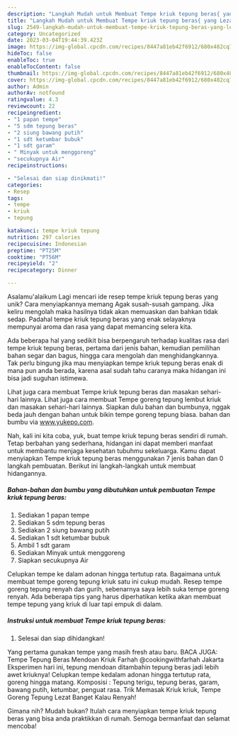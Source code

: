 ```yaml
---
description: "Langkah Mudah untuk Membuat Tempe kriuk tepung beras{ yang Lezat"
title: "Langkah Mudah untuk Membuat Tempe kriuk tepung beras{ yang Lezat"
slug: 2549-langkah-mudah-untuk-membuat-tempe-kriuk-tepung-beras-yang-lezat
category: Uncategorized
date: 2023-03-04T19:44:39.423Z
image: https://img-global.cpcdn.com/recipes/8447a81eb42f6912/680x482cq70/tempe-kriuk-tepung-beras-foto-resep-utama.jpg
hideToc: false
enableToc: true
enableTocContent: false
thumbnail: https://img-global.cpcdn.com/recipes/8447a81eb42f6912/680x482cq70/tempe-kriuk-tepung-beras-foto-resep-utama.jpg
cover: https://img-global.cpcdn.com/recipes/8447a81eb42f6912/680x482cq70/tempe-kriuk-tepung-beras-foto-resep-utama.jpg
author: Admin
authorAv: notfound
ratingvalue: 4.3
reviewcount: 22
recipeingredient:
- "1 papan tempe"
- "5 sdm tepung beras"
- "2 siung bawang putih"
- "1 sdt ketumbar bubuk"
- "1 sdt garam"
- " Minyak untuk menggoreng"
- "secukupnya Air"
recipeinstructions:

- "Selesai dan siap dinikmati!"
categories:
- Resep
tags:
- tempe
- kriuk
- tepung

katakunci: tempe kriuk tepung 
nutrition: 297 calories
recipecuisine: Indonesian
preptime: "PT25M"
cooktime: "PT56M"
recipeyield: "2"
recipecategory: Dinner

---
```



Asalamu'alaikum Lagi mencari ide resep tempe kriuk tepung beras yang unik? Cara menyiapkannya memang Agak susah-susah gampang. Jika keliru mengolah maka hasilnya tidak akan memuaskan dan bahkan tidak sedap. Padahal tempe kriuk tepung beras yang enak selayaknya mempunyai aroma dan rasa yang dapat memancing selera kita.


Ada beberapa hal yang sedikit bisa berpengaruh terhadap kualitas rasa dari tempe kriuk tepung beras, pertama dari jenis bahan, kemudian pemilihan bahan segar dan bagus, hingga cara mengolah dan menghidangkannya. Tak perlu bingung jika mau menyiapkan tempe kriuk tepung beras enak di mana pun anda berada, karena asal sudah tahu caranya maka hidangan ini bisa jadi suguhan istimewa.

Lihat juga cara membuat Tempe kriuk tepung beras dan masakan sehari-hari lainnya. Lihat juga cara membuat Tempe goreng tepung lembut kriuk dan masakan sehari-hari lainnya. Siapkan dulu bahan dan bumbunya, nggak beda jauh dengan bahan untuk bikin tempe goreng tepung biasa. bahan dan bumbu via www.yukepo.com.


Nah, kali ini kita coba, yuk, buat tempe kriuk tepung beras sendiri di rumah. Tetap berbahan yang sederhana, hidangan ini dapat memberi manfaat untuk membantu menjaga kesehatan tubuhmu sekeluarga. Kamu dapat menyiapkan Tempe kriuk tepung beras menggunakan 7 jenis bahan dan 0 langkah pembuatan. Berikut ini langkah-langkah untuk membuat hidangannya.

<!--inarticleads1-->

##### Bahan-bahan dan bumbu yang dibutuhkan untuk pembuatan Tempe kriuk tepung beras:

1. Sediakan 1 papan tempe
1. Sediakan 5 sdm tepung beras
1. Sediakan 2 siung bawang putih
1. Sediakan 1 sdt ketumbar bubuk
1. Ambil 1 sdt garam
1. Sediakan  Minyak untuk menggoreng
1. Siapkan secukupnya Air


Celupkan tempe ke dalam adonan hingga tertutup rata. Bagaimana untuk membuat tempe goreng tepung kriuk satu ini cukup mudah. Resep tempe goreng tepung renyah dan gurih, sebenarnya saya lebih suka tempe goreng renyah. Ada beberapa tips yang harus diperhatikan ketika akan membuat tempe tepung yang kriuk di luar tapi empuk di dalam. 

<!--inarticleads2-->

##### Instruksi untuk membuat Tempe kriuk tepung beras:


1. Selesai dan siap dihidangkan!

Yang pertama gunakan tempe yang masih fresh atau baru. BACA JUGA: Tempe Tepung Beras Mendoan Kriuk Farhah @cookingwithfarhah Jakarta Eksperimen hari ini, tepung mendoan ditambahin tepung beras jadi lebih awet kriuknya! Celupkan tempe kedalam adonan hingga tertutup rata, goreng hingga matang. Komposisi : Tepung terigu, tepung beras, garam, bawang putih, ketumbar, penguat rasa. Trik Memasak Kriuk kriuk, Tempe Goreng Tepung Lezat Banget Kalau Renyah! 

Gimana nih? Mudah bukan? Itulah cara menyiapkan tempe kriuk tepung beras yang bisa anda praktikkan di rumah. Semoga bermanfaat dan selamat mencoba!
